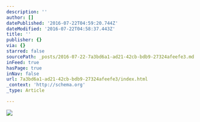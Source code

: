```yaml
---
description: ''
author: []
datePublished: '2016-07-22T04:59:20.744Z'
dateModified: '2016-07-22T04:58:37.443Z'
title: ''
publisher: {}
via: {}
starred: false
sourcePath: _posts/2016-07-22-7a3bd6a1-ad21-42cb-bdb9-27324afeefe3.md
inFeed: true
hasPage: true
inNav: false
url: 7a3bd6a1-ad21-42cb-bdb9-27324afeefe3/index.html
_context: 'http://schema.org'
_type: Article

---
```

![](https://the-grid-user-content.s3-us-west-2.amazonaws.com/5723e606-2be6-46e1-9f49-3580ed5a2be3.jpg)